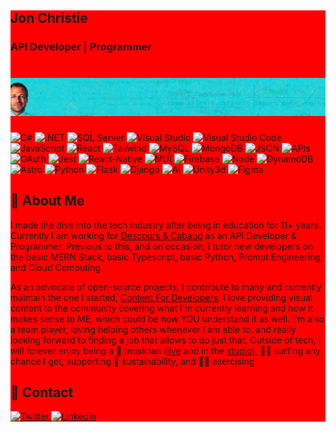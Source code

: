 <div style="background-color:red;">
 
<h2>Jon Christie</h2>
<h3>API Developer | Programmer</h3>
  <h1><img src="https://raw.githubusercontent.com/mathcodes/mathcodes/main/assets/img/githubBannerLG.png" alt="Banner"></h1>

  <p>
<img src="https://img.shields.io/badge/C%23-%23239120?style=for-the-badge&logo=c-sharp&logoColor=white" alt="C#">
<img src="https://img.shields.io/badge/.NET-%235C2D91?style=for-the-badge&logo=dotnet&logoColor=white" alt=".NET">
<img src="https://img.shields.io/badge/SQL%20Server-%23CC2927?style=for-the-badge&logo=microsoft-sql-server&logoColor=white" alt="SQL Server">
<img src="https://img.shields.io/badge/Visual%20Studio-%235C2D91?style=for-the-badge&logo=visualstudio&logoColor=white" alt="Visual Studio">
<img src="https://img.shields.io/badge/Visual%20Studio%20Code-%23007ACC?style=for-the-badge&logo=visualstudiocode&logoColor=white" alt="Visual Studio Code">

   <img src="https://img.shields.io/badge/JavaScript-%23F7DF1E?style=for-the-badge&logo=javascript&logoColor=black" alt="JavaScript">
   <img src="https://img.shields.io/badge/React-%2361DAFB?style=for-the-badge&logo=react&logoColor=black" alt="React">
   <img src="https://img.shields.io/badge/Tailwind-%2306B6D4?style=for-the-badge&logo=tailwind-css&logoColor=white" alt="Tailwind">
   <img src="https://img.shields.io/badge/MySQL-%234479A1?style=for-the-badge&logo=mysql&logoColor=white" alt="MySQL">
   <img src="https://img.shields.io/badge/MongoDB-%2347A248?style=for-the-badge&logo=mongodb&logoColor=white" alt="MongoDB">
   <img src="https://img.shields.io/badge/JSON-%23000000?style=for-the-badge&logo=json&logoColor=white" alt="JSON">
   <img src="https://img.shields.io/badge/APIs-%23009639?style=for-the-badge&logo=api&logoColor=white" alt="APIs">
   <img src="https://img.shields.io/badge/OAuth-%23235A97?style=for-the-badge&logo=oauth&logoColor=white" alt="OAuth">
   <img src="https://img.shields.io/badge/Jest-%23C21325?style=for-the-badge&logo=jest&logoColor=white" alt="Jest">
   <img src="https://img.shields.io/badge/React--Native-%2361DAFB?style=for-the-badge&logo=react&logoColor=black" alt="React-Native">
   <img src="https://img.shields.io/badge/MUI-%230081CB?style=for-the-badge&logo=mui&logoColor=white" alt="MUI">
   <img src="https://img.shields.io/badge/Firebase-%23FFCA28?style=for-the-badge&logo=firebase&logoColor=black" alt="Firebase">
   <img src="https://img.shields.io/badge/Node-%23339933?style=for-the-badge&logo=node.js&logoColor=white" alt="Node">
   <img src="https://img.shields.io/badge/DynamoDB-%23429C25?style=for-the-badge&logo=amazon-dynamodb&logoColor=white" alt="DynamoDB">
   <img src="https://img.shields.io/badge/Astro-%23FF5A1F?style=for-the-badge&logo=astro&logoColor=white" alt="Astro">
   <img src="https://img.shields.io/badge/Python-%233776AB?style=for-the-badge&logo=python&logoColor=white" alt="Python">
   <img src="https://img.shields.io/badge/Flask-%23000000?style=for-the-badge&logo=flask&logoColor=white" alt="Flask">
   <img src="https://img.shields.io/badge/Django-%23092E20?style=for-the-badge&logo=django&logoColor=white" alt="Django">
   <img src="https://img.shields.io/badge/OpenAI-%2344388E?style=for-the-badge&logo=openai&logoColor=white" alt="AI">
   <img src="https://img.shields.io/badge/Unity3d-%23000000?style=for-the-badge&logo=unity&logoColor=white" alt="Unity3d">
   <img src="https://img.shields.io/badge/Figma-%23F24E1E?style=for-the-badge&logo=figma&logoColor=white" alt="Figma">

  </p>

  <h2>💼 About Me</h2>
  <p>
    I made the dive into the tech industry after being in education for 11+ years. Currently I am working for <a href="https://www.descours-cabaud.com/en/">
Descours & Cabaud</a> as an API Developer & Programmer. Previous to this, and on occasion, I tutor new developers on the basic
    MERN Stack, basic Typescript, basic Python, Prompt Engineering, and Cloud Computing. 
  </p>   
    <p>
    As an advocate of open-source projects, I contribute to many and currently maintain the one I started, <a
      href="https://github.com/mathcodes/contentfordevelopers">Content For Developers</a>. I love providing visual content
    to the community covering what I'm currently learning and how it makes sense to ME, which could be how YOU understand
    it as well. I'm also a team player, loving helping others whenever I am able to, and really looking forward to
    finding a job that allows to do just that. Outside of tech, I will forever enjoy being a 🎸 musician (<a
      href="https://www.youtube.com/results?search_query=Baffle+%40+2nd+Wind+12.1.17">live</a> and in the <a
      href="https://soundcloud.com/jonchristie">studio</a>), 🏄🏻 surfing any chance I get, supporting 🌱 sustainability,
    and 🏃🏼 exercising.
  </p>

  <h2>📮 Contact</h2>
  <a href="https://twitter.com/jCircle9">
    <img src="https://img.shields.io/badge/Twitter-1DA1F2?style=for-the-badge&logo=twitter&logoColor=white" alt="Twitter">
  </a>
  <a href="https://www.linkedin.com/in/jonpchristie/">
    <img src="https://img.shields.io/badge/LinkedIn-0077B5?style=for-the-badge&logo=linkedin&logoColor=white"
      alt="LinkedIn">
  </a>
</div>
